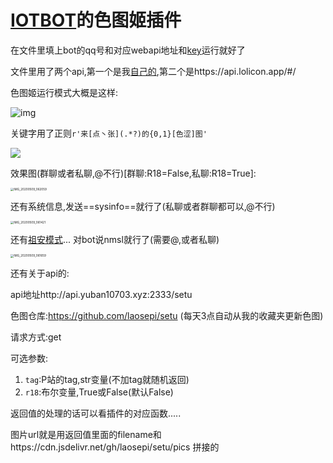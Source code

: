 # [IOTBOT](https://github.com/IOTQQ/IOTQQ)的色图姬插件

在文件里填上bot的qq号和对应webapi地址和[key](https://api.lolicon.app/)运行就好了

文件里用了两个api,第一个是我[自己的](http://api.yuban10703.xyz:2333/setu),第二个是https://api.lolicon.app/#/

色图姬运行模式大概是这样:

![img](https://cdn.jsdelivr.net/gh/yuban10703/BlogImgdata/img/20200509060759.png)

关键字用了正则`r'来[点丶张](.*?)的{0,1}[色涩]图'`

![](https://cdn.jsdelivr.net/gh/yuban10703/BlogImgdata/img/20200509062823.png)

效果图(群聊或者私聊,@不行)[群聊:R18=False,私聊:R18=True]:

<img src="https://cdn.jsdelivr.net/gh/yuban10703/BlogImgdata/img/20200509062130.jpg" alt="IMG_20200509_062059" style="zoom: 33%;" />

还有系统信息,发送==sysinfo==就行了(私聊或者群聊都可以,@不行)

<img src="https://cdn.jsdelivr.net/gh/yuban10703/BlogImgdata/img/20200509061522.jpg" alt="IMG_20200509_061421" style="zoom: 33%;" />

还有[祖安模式](http://shadiao.app/)... 对bot说nmsl就行了(需要@,或者私聊)

<img src="https://cdn.jsdelivr.net/gh/yuban10703/BlogImgdata/img/20200509061742.jpg" alt="IMG_20200509_061659" style="zoom:33%;" />

还有关于api的:

api地址http://api.yuban10703.xyz:2333/setu

色图仓库:https://github.com/laosepi/setu (每天3点自动从我的收藏夹更新色图)

请求方式:get

可选参数:

1. `tag`:P站的tag,str变量(不加tag就随机返回)
2. `r18`:布尔变量,True或False(默认False)

返回值的处理的话可以看插件的对应函数.....

图片url就是用返回值里面的filename和https://cdn.jsdelivr.net/gh/laosepi/setu/pics  拼接的